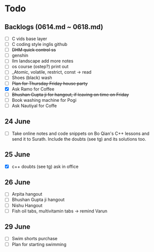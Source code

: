 # Todo

## Backlogs (0614.md ~ 0618.md)

- [ ] C vids base layer
- [ ] C coding style inglis github
- [ ] ~~DHM quick control ss~~
- [ ] genshin
- [ ] llm landscape add more notes
- [ ] os course (ostep?) print out
- [ ] _Atomic, volatile, restrict, const -> read
- [ ] Shoes (black) wash
- [ ] ~~Plan for ~~Thursday~~ Friday house party~~
- [x] Ask Ramo for Coffee
- [ ] ~~Bhushan Gupta ji for hangout, if leaving on time on Friday~~
- [ ] Book washing machine for Pogi
- [ ] Ask Nautiyal for Coffe

## 24 June

- [ ] Take online notes and code snippets on Bo Qian's C++ lessons and send it to Surath. Include the doubts (see tg) and its solutions too.

## 25 June

- [x] c++ doubts (see tg) ask in office

## 26 June

- [ ] Arpita hangout
- [ ] Bhushan Gupta ji hangout
- [ ] Nishu Hangout
- [ ] Fish oil tabs, multivitamin tabs -> remind Varun

## 29 June

- [ ] Swim shorts purchase
- [ ] Plan for starting swimming
